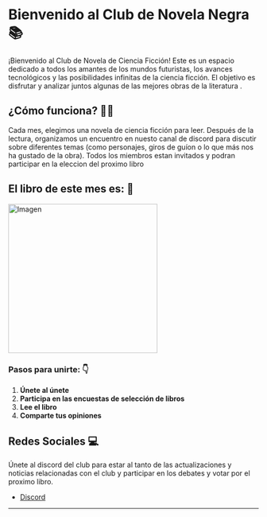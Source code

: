# Bienvenido al Club de Novela Negra 📚

¡Bienvenido al Club de Novela de Ciencia Ficción! Este es un espacio dedicado a todos los amantes de los mundos futuristas, los avances tecnológicos y las posibilidades infinitas de la ciencia ficción. El objetivo es disfrutar y analizar juntos algunas de las mejores obras de la literatura .

## ¿Cómo funciona? 🤔💭

Cada mes, elegimos una novela de ciencia ficción para leer. Después de la lectura, organizamos un encuentro en nuesto canal de discord para discutir sobre diferentes temas (como  personajes, giros de guíon o lo que más nos ha gustado de la obra). Todos los miembros estan invitados y podran participar en la eleccion del proximo libro

## El libro de este mes es: 📖
<img src="libro_del_mes.jpg" width="300" alt="Imagen">


### Pasos para unirte: 👇

1. **Únete al únete**
2. **Participa en las encuestas de selección de libros**
3. **Lee el libro**
4. **Comparte tus opiniones**

## Redes Sociales 💻

Únete al discord del club para estar al tanto de las actualizaciones y noticias relacionadas con el club y participar en los debates y votar por el proximo libro.

- [Discord](https://discord.com/)

---

